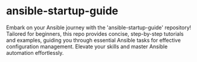 # ansible-startup-guide
Embark on your Ansible journey with the 'ansible-startup-guide' repository! Tailored for beginners, this repo provides concise, step-by-step tutorials and examples, guiding you through essential Ansible tasks for effective configuration management. Elevate your skills and master Ansible automation effortlessly.

